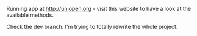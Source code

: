 Running app at http://uniopen.org - visit this website to have a look at the available methods.


Check the dev branch: I'm trying to totally rewrite the whole project.
